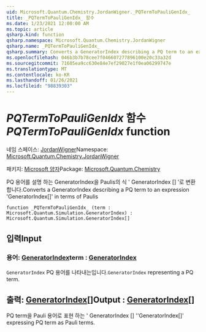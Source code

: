 ```yaml
---
uid: Microsoft.Quantum.Chemistry.JordanWigner._PQTermToPauliGenIdx_
title: _PQTermToPauliGenIdx_ 함수
ms.date: 1/23/2021 12:00:00 AM
ms.topic: article
qsharp.kind: function
qsharp.namespace: Microsoft.Quantum.Chemistry.JordanWigner
qsharp.name: _PQTermToPauliGenIdx_
qsharp.summary: Converts a GeneratorIndex describing a PQ term to an expression 'GeneratorIndex[]' in terms of Paulis
ms.openlocfilehash: 046b3b7b78cee7f046607277896100e20c33a32d
ms.sourcegitcommit: 71605ea9cc630e84e7ef29027e1f0ea06299747e
ms.translationtype: MT
ms.contentlocale: ko-KR
ms.lasthandoff: 01/26/2021
ms.locfileid: "98839303"
---
```

# <a name="_pqtermtopauligenidx_-function"></a><span data-ttu-id="0bf89-102">_PQTermToPauliGenIdx_ 함수</span><span class="sxs-lookup"><span data-stu-id="0bf89-102">_PQTermToPauliGenIdx_ function</span></span>

<span data-ttu-id="0bf89-103">네임 스페이스: [JordanWigner](xref:Microsoft.Quantum.Chemistry.JordanWigner)</span><span class="sxs-lookup"><span data-stu-id="0bf89-103">Namespace: [Microsoft.Quantum.Chemistry.JordanWigner](xref:Microsoft.Quantum.Chemistry.JordanWigner)</span></span>

<span data-ttu-id="0bf89-104">패키지: [Microsoft 양자](https://nuget.org/packages/Microsoft.Quantum.Chemistry)</span><span class="sxs-lookup"><span data-stu-id="0bf89-104">Package: [Microsoft.Quantum.Chemistry](https://nuget.org/packages/Microsoft.Quantum.Chemistry)</span></span>


<span data-ttu-id="0bf89-105">PQ 용어를 설명 하는 GeneratorIndex을 Paulis의 식 ' GeneratorIndex [] '로 변환 합니다.</span><span class="sxs-lookup"><span data-stu-id="0bf89-105">Converts a GeneratorIndex describing a PQ term to an expression 'GeneratorIndex[]' in terms of Paulis</span></span>

```qsharp
function _PQTermToPauliGenIdx_ (term : Microsoft.Quantum.Simulation.GeneratorIndex) : Microsoft.Quantum.Simulation.GeneratorIndex[]
```


## <a name="input"></a><span data-ttu-id="0bf89-106">입력</span><span class="sxs-lookup"><span data-stu-id="0bf89-106">Input</span></span>

### <a name="term--generatorindex"></a><span data-ttu-id="0bf89-107">용어: [GeneratorIndex](xref:Microsoft.Quantum.Simulation.GeneratorIndex)</span><span class="sxs-lookup"><span data-stu-id="0bf89-107">term : [GeneratorIndex](xref:Microsoft.Quantum.Simulation.GeneratorIndex)</span></span>

<span data-ttu-id="0bf89-108">`GeneratorIndex` PQ 용어를 나타내는입니다.</span><span class="sxs-lookup"><span data-stu-id="0bf89-108">`GeneratorIndex` representing a PQ term.</span></span>



## <a name="output--generatorindex"></a><span data-ttu-id="0bf89-109">출력: [GeneratorIndex](xref:Microsoft.Quantum.Simulation.GeneratorIndex)[]</span><span class="sxs-lookup"><span data-stu-id="0bf89-109">Output : [GeneratorIndex](xref:Microsoft.Quantum.Simulation.GeneratorIndex)[]</span></span>

<span data-ttu-id="0bf89-110">PQ term을 Pauli 용어로 표현 하는 ' GeneratorIndex [] '</span><span class="sxs-lookup"><span data-stu-id="0bf89-110">'GeneratorIndex[]' expressing PQ term as Pauli terms.</span></span>